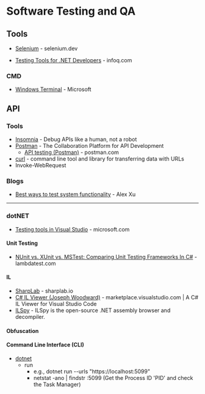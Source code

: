 # Software Testing and QA


## Tools
* [Selenium](https://www.selenium.dev/) - selenium.dev

* [Testing Tools for .NET Developers](https://www.infoq.com/research/dotnet-testing-tools/) - infoq.com

### CMD
* [Windows Terminal](https://github.com/microsoft/terminal) - Microsoft


## API
### Tools
* [Insomnia](https://insomnia.rest/) - Debug APIs like a human, not a robot
* [Postman](https://www.getpostman.com/) - The Collaboration Platform for API Development
  * [API testing (Postman)](https://www.postman.com/api-platform/api-testing/) - postman.com
* [curl](https://curl.haxx.se/) - command line tool and library for transferring data with URLs
* Invoke-WebRequest

### Blogs
* [Best ways to test system functionality](https://twitter.com/alexxubyte/status/1714301732174660078) - Alex Xu

-----

### dotNET
* [Testing tools in Visual Studio](https://learn.microsoft.com/en-us/visualstudio/test/) - microsoft.com

#### Unit Testing
* [NUnit vs. XUnit vs. MSTest: Comparing Unit Testing Frameworks In C#](https://www.lambdatest.com/blog/nunit-vs-xunit-vs-mstest/) - lambdatest.com

#### IL
* [SharpLab](https://sharplab.io/) - sharplab.io
* [C# IL Viewer (Joseph Woodward)](https://marketplace.visualstudio.com/items?itemName=josephwoodward.vscodeilviewer) - marketplace.visualstudio.com | A C# IL Viewer for Visual Studio Code
* [ILSpy](https://github.com/icsharpcode/ILSpy) - ILSpy is the open-source .NET assembly browser and decompiler.

#### Obfuscation

#### Command Line Interface (CLI)
* [dotnet](https://learn.microsoft.com/en-us/dotnet/core/tools/dotnet)
  *  run
     *  e.g., dotnet run --urls "https://localhost:5099"
     *  netstat -ano | findstr :5099 (Get the Process ID 'PID' and check the Task Manager)


